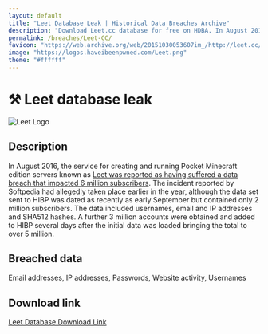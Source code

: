 ```yaml
---
layout: default
title: "Leet Database Leak | Historical Data Breaches Archive"
description: "Download Leet.cc database for free on HDBA. In August 2016, the service for creating and running Pocket Minecraft edition servers known as Leet was reported as having suffered a data breach that impacted 6 million subscribers."
permalink: /breaches/Leet-CC/
favicon: "https://web.archive.org/web/20151030053607im_/http://leet.cc/media/favicon.ico"
image: "https://logos.haveibeenpwned.com/Leet.png"
theme: "#ffffff"
---
```


# ⚒️ Leet database leak

![Leet Logo](https://logos.haveibeenpwned.com/Leet.png)

## Description

In August 2016, the service for creating and running Pocket Minecraft edition servers known as <a href="https://redirect.trace.rip/?url=https://news.softpedia.com/news/data-for-6-million-minecraft-gamers-stolen-from-leet-cc-servers-507445.shtml" target="_blank" rel="noopener">Leet was reported as having suffered a data breach that impacted 6 million subscribers</a>. The incident reported by Softpedia had allegedly taken place earlier in the year, although the data set sent to HIBP was dated as recently as early September but contained only 2 million subscribers. The data included usernames, email and IP addresses and SHA512 hashes. A further 3 million accounts were obtained and added to HIBP several days after the initial data was loaded bringing the total to over 5 million.

## Breached data

Email addresses, IP addresses, Passwords, Website activity, Usernames 

## Download link

<a href="https://vault.trace.rip/public/share/qVY-Uql9GLwy_uV2ltxREg" target="_blank" rel="noopener">Leet Database Download Link</a>
